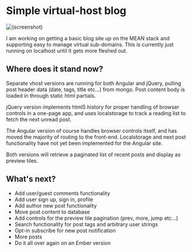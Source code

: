 Simple virtual-host blog
========================

![(screenshot)](https://raw.github.com/Ortu-/mysite-vhost/master/sample.JPG)

I am working on getting a basic blog site up on the MEAN stack and supporting easy to manage virtual sub-domains. This is currently just running on localhost until it gets more fleshed out.

Where does it stand now?
-------------------------------------
Separate vhost versions are running for both Angular and jQuery, pulling post header data (date, tags, title etc...) from mongo. Post content body is loaded in through static html partials.

jQuery version implements html5 history for proper handling of browser controls in a one-page app, and uses localstorage to track a reading list to fetch the next unread post.

The Angular version of course handles browser controls itself, and has moved the majority of routing to the front-end. Localstorage and next post functionality have not yet been implemented for the Angular site.

Both versions will retrieve a paginated list of recent posts and display as preview tiles.

What's next?
------------------
- Add user/guest comments functionality
- Add user sign up, sign in, profile
- Add author new post functionality
- Move post content to database
- Add controls for the preview tile pagination (prev, more, jump etc...)
- Search functionality for post tags and arbitrary user strings
- Opt-in subscribe for new post notification
- More posts
- Do it all over again on an Ember version